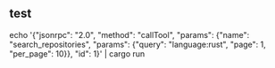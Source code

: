 ## test

echo '{"jsonrpc": "2.0", "method": "callTool", "params": {"name": "search_repositories", "params": {"query": "language:rust", "page": 1, "per_page": 10}}, "id": 1}' | cargo run
